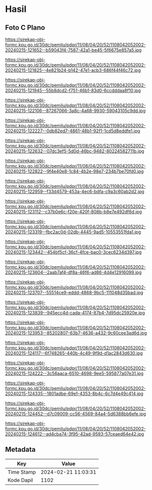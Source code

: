 # Hasil

## Foto C Plano

https://sirekap-obj-formc.kpu.go.id/30dc/pemilu/pdpr/11/08/04/20/52/1108042052002-20240215-121652--b59043f4-7587-42a1-be45-5f6675e857a5.jpg

https://sirekap-obj-formc.kpu.go.id/30dc/pemilu/pdpr/11/08/04/20/52/1108042052002-20240215-121825--4e821b24-b142-47e1-acb3-686f44f46c72.jpg

https://sirekap-obj-formc.kpu.go.id/30dc/pemilu/pdpr/11/08/04/20/52/1108042052002-20240215-121945--55b8dcd2-f751-46b1-83d0-6ccdddaa8f10.jpg

https://sirekap-obj-formc.kpu.go.id/30dc/pemilu/pdpr/11/08/04/20/52/1108042052002-20240215-122106--87267066-3a8c-4a68-9930-59043105c9dd.jpg

https://sirekap-obj-formc.kpu.go.id/30dc/pemilu/pdpr/11/08/04/20/52/1108042052002-20240215-122227--0db82ed7-4861-48b1-92f1-1cd5d8eddfe1.jpg

https://sirekap-obj-formc.kpu.go.id/30dc/pemilu/pdpr/11/08/04/20/52/1108042052002-20240215-122632--07dc3ef5-5d0d-46bc-9482-80224582711b.jpg

https://sirekap-obj-formc.kpu.go.id/30dc/pemilu/pdpr/11/08/04/20/52/1108042052002-20240215-122822--9f4e40e8-1c84-4b2e-98e7-234b7be70fd0.jpg

https://sirekap-obj-formc.kpu.go.id/30dc/pemilu/pdpr/11/08/04/20/52/1108042052002-20240215-122959--f33d4579-453a-4ec6-bdfa-c9a3c60ab2d2.jpg

https://sirekap-obj-formc.kpu.go.id/30dc/pemilu/pdpr/11/08/04/20/52/1108042052002-20240215-123112--c37b0e6c-f20e-420f-808b-b8e7e492df6d.jpg

https://sirekap-obj-formc.kpu.go.id/30dc/pemilu/pdpr/11/08/04/20/52/1108042052002-20240215-123319--fbc2ac0d-02db-4445-9ad5-10553551fda1.jpg

https://sirekap-obj-formc.kpu.go.id/30dc/pemilu/pdpr/11/08/04/20/52/1108042052002-20240215-123442--454bf5cf-36cf-4fce-bac0-3cec6234d397.jpg

https://sirekap-obj-formc.kpu.go.id/30dc/pemilu/pdpr/11/08/04/20/52/1108042052002-20240215-123604--2aab7af4-df8a-46f6-ad86-4d4e12916099.jpg

https://sirekap-obj-formc.kpu.go.id/30dc/pemilu/pdpr/11/08/04/20/52/1108042052002-20240215-123707--55514ce9-eddd-4868-9bc5-111048d35bad.jpg

https://sirekap-obj-formc.kpu.go.id/30dc/pemilu/pdpr/11/08/04/20/52/1108042052002-20240215-123839--945ecc4d-cada-4174-87b4-7d95dc25920e.jpg

https://sirekap-obj-formc.kpu.go.id/30dc/pemilu/pdpr/11/08/04/20/52/1108042052002-20240215-123953--85202807-63b7-4636-a432-9c60cee3ad6d.jpg

https://sirekap-obj-formc.kpu.go.id/30dc/pemilu/pdpr/11/08/04/20/52/1108042052002-20240215-124117--6f748265-440b-4c49-9f9d-d1ac2843d630.jpg

https://sirekap-obj-formc.kpu.go.id/30dc/pemilu/pdpr/11/08/04/20/52/1108042052002-20240215-124222--3c56aaca-6510-4698-9ee5-595877a07e31.jpg

https://sirekap-obj-formc.kpu.go.id/30dc/pemilu/pdpr/11/08/04/20/52/1108042052002-20240215-124335--1801adbe-69e1-4353-8b4c-6c7d4e49c414.jpg

https://sirekap-obj-formc.kpu.go.id/30dc/pemilu/pdpr/11/08/04/20/52/1108042052002-20240215-124452--d7c09009-cc56-4569-84a4-5d6388bb6efe.jpg

https://sirekap-obj-formc.kpu.go.id/30dc/pemilu/pdpr/11/08/04/20/52/1108042052002-20240215-124612--ad4cba74-3f95-42ad-9593-57ceaed64e42.jpg


## Metadata

| Key        | Value               |
| ---------- | ------------------- |
| Time Stamp | 2024-02-21 11:03:31 |
| Kode Dapil | 1102                |



